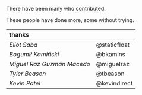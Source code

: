 There have been many who contributed.

These people have done more, some without trying.

|          thanks             |      |
|:----------------------------|:-------------|
| _Eliot Saba_                | @staticfloat |
| _Bogumił Kamiński_          | @bkamins     |
| _Miguel Raz Guzmán Macedo_  | @miguelraz   |
| _Tyler Beason_              | @tbeason     |
| _Kevin Patel_               | @kevindirect |
